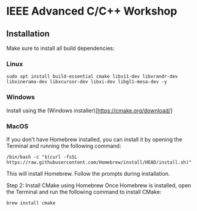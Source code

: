 # IEEE Advanced C/C++ Workshop
## Installation
Make sure to install all build dependencies:
### Linux
```shell
sudo apt install build-essential cmake libx11-dev libxrandr-dev libxinerama-dev libxcursor-dev libxi-dev libgl1-mesa-dev -y
```
### Windows
Install using the (Windows installer)[https://cmake.org/download/]

### MacOS
If you don’t have Homebrew installed, you can install it by opening the Terminal and running the following command:
```shell
/bin/bash -c "$(curl -fsSL https://raw.githubusercontent.com/Homebrew/install/HEAD/install.sh)"
```
This will install Homebrew. Follow the prompts during installation.

Step 2: Install CMake using Homebrew
Once Homebrew is installed, open the Terminal and run the following command to install CMake:
```shell
brew install cmake
```
